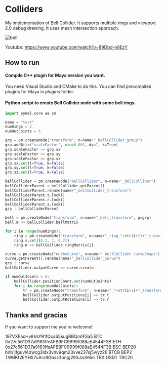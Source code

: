 # Colliders

My implementation of Bell Collider. It supports multiple rings and viewport 2.0 debug drawing. It uses mesh intersection approach.

![bell](https://user-images.githubusercontent.com/9614751/159114116-ec6ac52e-00fd-41e1-8475-8e068ed21467.PNG)

Youtube: https://www.youtube.com/watch?v=89Dbd-n8EzY

## How to run
#### Compile C++ plugin for Maya version you want.
You need Visual Studio and CMake to do this. You can find precompiled plugins for Maya in *plugins* folder.

#### Python script to create Bell Collider node with some bell rings.
```python
import pymel.core as pm

name = "test"
numRings = 2
numOutJoints = 6

grp = pm.createNode("transform", n=name+"_bellCollider_group")
grp.addAttr("scaleFactor", min=0.001, dv=1, k=True)
grp.scaleFactor >> grp.sx
grp.scaleFactor >> grp.sy
grp.scaleFactor >> grp.sz
grp.sx.set(l=True, k=False)
grp.sy.set(l=True, k=False)
grp.sz.set(l=True, k=False)

bellCollider = pm.createNode("bellCollider", n=name+"_bellCollider")
bellColliderParent = bellCollider.getParent()
bellColliderParent.rename(name+"_bellCollider_transform")
bellColliderParent.t.lock()
bellColliderParent.r.lock()
bellColliderParent.s.lock()
grp | bellColliderParent

bell = pm.createNode("transform", n=name+"_bell_transform", p=grp)
bell.m >> bellCollider.bellMatrix

for i in range(numRings):
    ring = pm.createNode("transform", n=name+"_ring_"+str(i+1)+"_transform", p=grp)
    ring.s.set([0.2, 2, 0.2])
    ring.m >> bellCollider.ringMatrix[i]

curve = pm.createNode("nurbsCurve", n=name+"_bellCollider_curveShape")
curve.getParent().rename(name+"_bellCollider_curve")
grp | curve
bellCollider.outputCurve >> curve.create

if numOutJoints > 0:
    bellCollider.positionCount.set(numOutJoints)
    for i in range(numOutJoints):
        tr = pm.createNode("transform", n=name+"_"+str(i+1)+"_transform", p=grp)
        bellCollider.outputPositions[i] >> tr.t
        bellCollider.outputRotations[i] >> tr.r
```        

## Thanks and gracias

If you want to support me you're welcome!

197VXFacHv8VsYR1fQcs65sugBBQm1FSa5 BTC
0x27c561D37a9163ffeAFB9FC9999f088aE4544F3B ETH
0x27c561D37a9163ffeAFB9FC9999f088aE4544F3B BSC BEP20
bnb1jfguvl4dwcg3ldx3vnv9qm23xve237sj5wyz26 BTCB BEP2
TWBKt2EYHS7uArz6Gbsz3bnjg293Jzdh6m TRX USDT TRC20
